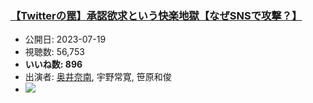 ### [【Twitterの罠】承認欲求という快楽地獄【なぜSNSで攻撃？】](https://www.youtube.com/watch?v=7YR8jOkTECw)
-   公開日: 2023-07-19
-   視聴数: 56,753
-   **いいね数: 896**
-   出演者: [奥井奈南](/rehacq_fan/people/奥井奈南 "wikilink"), 宇野常寛, 笹原和俊
- [![](https://img.youtube.com/vi/7YR8jOkTECw/hqdefault.jpg)](https://www.youtube.com/watch?v=7YR8jOkTECw)
